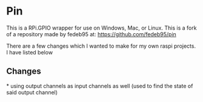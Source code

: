 # Pin 

This is a RPi.GPIO wrapper for use on Windows, Mac, or Linux. This is a fork of a repository made by fedeb95 at: https://github.com/fedeb95/pin

There are a few changes which I wanted to make for my own raspi projects. I have listed below

<h2>Changes</h2>
* using output channels as input channels as well (used to find the state of said output channel)